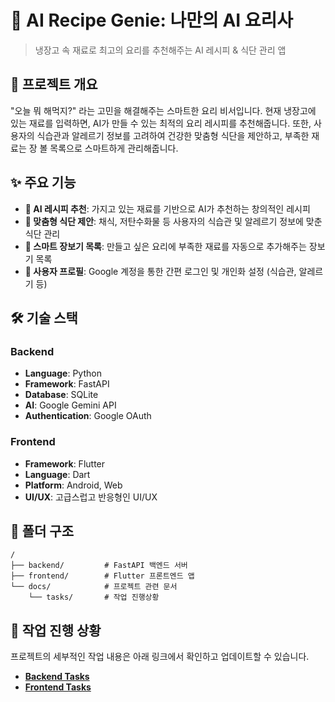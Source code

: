 # 🍳 AI Recipe Genie: 나만의 AI 요리사

> 냉장고 속 재료로 최고의 요리를 추천해주는 AI 레시피 & 식단 관리 앱

## 🌟 프로젝트 개요

"오늘 뭐 해먹지?" 라는 고민을 해결해주는 스마트한 요리 비서입니다. 현재 냉장고에 있는 재료를 입력하면, AI가 만들 수 있는 최적의 요리 레시피를 추천해줍니다. 또한, 사용자의 식습관과 알레르기 정보를 고려하여 건강한 맞춤형 식단을 제안하고, 부족한 재료는 장 볼 목록으로 스마트하게 관리해줍니다.

## ✨ 주요 기능

- **🤖 AI 레시피 추천**: 가지고 있는 재료를 기반으로 AI가 추천하는 창의적인 레시피
- **🥗 맞춤형 식단 제안**: 채식, 저탄수화물 등 사용자의 식습관 및 알레르기 정보에 맞춘 식단 관리
- **🛒 스마트 장보기 목록**: 만들고 싶은 요리에 부족한 재료를 자동으로 추가해주는 장보기 목록
- **👤 사용자 프로필**: Google 계정을 통한 간편 로그인 및 개인화 설정 (식습관, 알레르기 등)

## 🛠️ 기술 스택

### Backend

- **Language**: Python
- **Framework**: FastAPI
- **Database**: SQLite
- **AI**: Google Gemini API
- **Authentication**: Google OAuth

### Frontend

- **Framework**: Flutter
- **Language**: Dart
- **Platform**: Android, Web
- **UI/UX**: 고급스럽고 반응형인 UI/UX

## 📂 폴더 구조

```
/
├── backend/         # FastAPI 백엔드 서버
├── frontend/        # Flutter 프론트엔드 앱
└── docs/            # 프로젝트 관련 문서
    └── tasks/       # 작업 진행상황
```

## 🚀 작업 진행 상황

프로젝트의 세부적인 작업 내용은 아래 링크에서 확인하고 업데이트할 수 있습니다.

- **[Backend Tasks](./docs/tasks/backend-tasks.md)**
- **[Frontend Tasks](./docs/tasks/frontend-tasks.md)**
